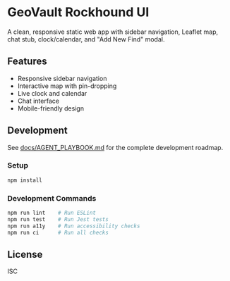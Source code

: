 # GeoVault Rockhound UI

A clean, responsive static web app with sidebar navigation, Leaflet map, chat stub, clock/calendar, and "Add New Find" modal.

## Features
- Responsive sidebar navigation
- Interactive map with pin-dropping
- Live clock and calendar
- Chat interface
- Mobile-friendly design

## Development
See [docs/AGENT_PLAYBOOK.md](./docs/AGENT_PLAYBOOK.md) for the complete development roadmap.

### Setup
```bash
npm install
```

### Development Commands
```bash
npm run lint    # Run ESLint
npm run test    # Run Jest tests
npm run a11y    # Run accessibility checks
npm run ci      # Run all checks
```

## License
ISC
